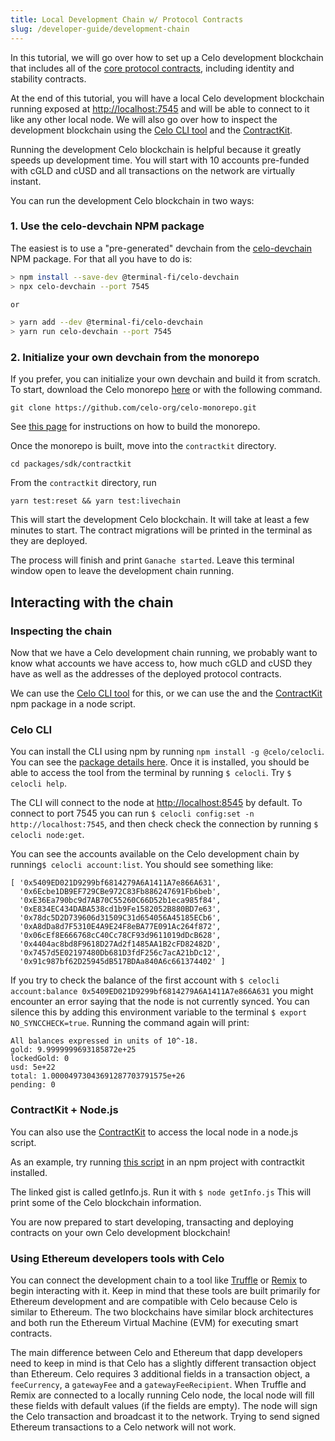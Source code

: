 ```yaml
---
title: Local Development Chain w/ Protocol Contracts
slug: /developer-guide/development-chain
---
```


In this tutorial, we will go over how to set up a Celo development blockchain that includes all of the [core protocol contracts](https://github.com/celo-org/celo-monorepo/tree/master/packages/protocol), including identity and stability contracts.

At the end of this tutorial, you will have a local Celo development blockchain running exposed at [http://localhost:7545](http://localhost:7545) and will be able to connect to it like any other local node. We will also go over how to inspect the development blockchain using the [Celo CLI tool](../command-line-interface/introduction) and the [ContractKit](../developer-guide/contractkit).

Running the development Celo blockchain is helpful because it greatly speeds up development time. You will start with 10 accounts pre-funded with cGLD and cUSD and all transactions on the network are virtually instant.

You can run the development Celo blockchain in two ways:

### 1. Use the celo-devchain NPM package

The easiest is to use a "pre-generated" devchain from the [celo-devchain](https://github.com/zviadm/celo-devchain) NPM package. For that all you have to do is:

```sh
> npm install --save-dev @terminal-fi/celo-devchain
> npx celo-devchain --port 7545

or

> yarn add --dev @terminal-fi/celo-devchain
> yarn run celo-devchain --port 7545
```

### 2. Initialize your own devchain from the monorepo

If you prefer, you can initialize your own devchain and build it from scratch. To start, download the Celo monorepo [here](https://github.com/celo-org/celo-monorepo) or with the following command.

```text
git clone https://github.com/celo-org/celo-monorepo.git
```

See [this page](https://github.com/celo-org/celo-monorepo/blob/master/SETUP.md#building-celo-monorepo) for instructions on how to build the monorepo. 

Once the monorepo is built, move into the `contractkit` directory. 

```
cd packages/sdk/contractkit
```

From the `contractkit` directory, run 

```
yarn test:reset && yarn test:livechain
```

This will start the development Celo blockchain. It will take at least a few minutes to start. The contract migrations will be printed in the terminal as they are deployed. 

The process will finish and print `Ganache started`. Leave this terminal window open to leave the development chain running.

## Interacting with the chain

### **Inspecting the chain**

Now that we have a Celo development chain running, we probably want to know what accounts we have access to, how much cGLD and cUSD they have as well as the addresses of the deployed protocol contracts.

We can use the [Celo CLI tool](../command-line-interface/introduction) for this, or we can use the and the [ContractKit](../developer-guide/contractkit) npm package in a node script.
### **Celo CLI**

You can install the CLI using npm by running `npm install -g @celo/celocli`. You can see the [package details here](https://www.npmjs.com/package/@celo/celocli). Once it is installed, you should be able to access the tool from the terminal by running `$ celocli`. Try `$ celocli help`.

The CLI will connect to the node at [http://localhost:8545](http://localhost:8545) by default. To connect to port 7545 you can run
`$ celocli config:set -n http://localhost:7545`, and then check check the connection by running  `$ celocli node:get`.

You can see the accounts available on the Celo development chain by running`$ celocli account:list`. You should see something like:

```text
[ '0x5409ED021D9299bf6814279A6A1411A7e866A631',
  '0x6Ecbe1DB9EF729CBe972C83Fb886247691Fb6beb',
  '0xE36Ea790bc9d7AB70C55260C66D52b1eca985f84',
  '0xE834EC434DABA538cd1b9Fe1582052B880BD7e63',
  '0x78dc5D2D739606d31509C31d654056A45185ECb6',
  '0xA8dDa8d7F5310E4A9E24F8eBA77E091Ac264f872',
  '0x06cEf8E666768cC40Cc78CF93d9611019dDcB628',
  '0x4404ac8bd8F9618D27Ad2f1485AA1B2cFD82482D',
  '0x7457d5E02197480Db681D3fdF256c7acA21bDc12',
  '0x91c987bf62D25945dB517BDAa840A6c661374402' ]
```

If you try to check the balance of the first account with `$ celocli account:balance 0x5409ED021D9299bf6814279A6A1411A7e866A631` you might encounter an error saying that the node is not currently synced. You can silence this by adding this environment variable to the terminal `$ export NO_SYNCCHECK=true`. Running the command again will print:

```text
All balances expressed in units of 10^-18.
gold: 9.9999999693185872e+25
lockedGold: 0
usd: 5e+22
total: 1.00004973043691287703791575e+26
pending: 0
```

### ContractKit + Node.js

You can also use the [ContractKit](../developer-guide/contractkit) to access the local node in a node.js script.

As an example, try running [this script](https://gist.github.com/critesjosh/35ba7b1c2fe41934308cb243b003001c) in an npm project with contractkit installed. 

The linked gist is called getInfo.js. Run it with `$ node getInfo.js` This will print some of the Celo blockchain information.

You are now prepared to start developing, transacting and deploying contracts on your own Celo development blockchain! 

### Using Ethereum developers tools with Celo

You can connect the development chain to a tool like [Truffle](https://www.trufflesuite.com/docs/truffle/overview) or [Remix](https://remix.ethereum.org/) to begin interacting with it. Keep in mind that these tools are built primarily for Ethereum development and are compatible with Celo because Celo is similar to Ethereum. The two blockchains have similar block architectures and both run the Ethereum Virtual Machine \(EVM\) for executing smart contracts. 

The main difference between Celo and Ethereum that dapp developers need to keep in mind is that Celo has a slightly different transaction object than Ethereum. Celo requires 3 additional fields in a transaction object, a `feeCurrency`, a `gatewayFee` and a `gatewayFeeRecipient`. When Truffle and Remix are connected to a locally running Celo node, the local node will fill these fields with default values \(if the fields are empty\). The node will sign the Celo transaction and broadcast it to the network. Trying to send signed Ethereum transactions to a Celo network will not work.  

